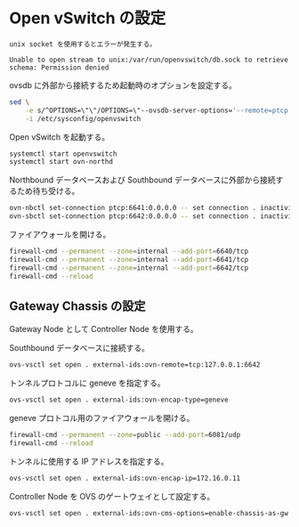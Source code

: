 # Open vSwitch の設定

```{warning}
unix socket を使用するとエラーが発生する。

Unable to open stream to unix:/var/run/openvswitch/db.sock to retrieve schema: Permission denied
```

ovsdb に外部から接続するため起動時のオプションを設定する。

```sh
sed \
    -e s/^OPTIONS=\"\"/OPTIONS=\"--ovsdb-server-options='--remote=ptcp:6640:0.0.0.0'\"/ \
    -i /etc/sysconfig/openvswitch
```

Open vSwitch を起動する。

```sh
systemctl start openvswitch
systemctl start ovn-northd
```

Northbound データベースおよび Southbound データベースに外部から接続するため待ち受ける。

```sh
ovn-nbctl set-connection ptcp:6641:0.0.0.0 -- set connection . inactivity_probe=60000
ovn-sbctl set-connection ptcp:6642:0.0.0.0 -- set connection . inactivity_probe=60000
```

ファイアウォールを開ける。

```sh
firewall-cmd --permanent --zone=internal --add-port=6640/tcp
firewall-cmd --permanent --zone=internal --add-port=6641/tcp
firewall-cmd --permanent --zone=internal --add-port=6642/tcp
firewall-cmd --reload
```

## Gateway Chassis の設定

Gateway Node として Controller Node を使用する。

Southbound データベースに接続する。

```sh
ovs-vsctl set open . external-ids:ovn-remote=tcp:127.0.0.1:6642
```

トンネルプロトコルに geneve を指定する。

```sh
ovs-vsctl set open . external-ids:ovn-encap-type=geneve
```

geneve プロトコル用のファイアウォールを開ける。

```sh
firewall-cmd --permanent --zone=public --add-port=6081/udp
firewall-cmd --reload
```

トンネルに使用する IP アドレスを指定する。

```sh
ovs-vsctl set open . external-ids:ovn-encap-ip=172.16.0.11
```

Controller Node を OVS のゲートウェイとして設定する。

```sh
ovs-vsctl set open . external-ids:ovn-cms-options=enable-chassis-as-gw
```

